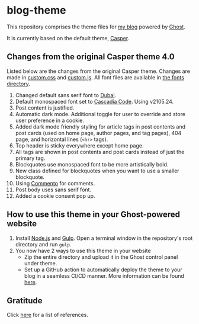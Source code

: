 # blog-theme

This repository comprises the theme files for [my blog](https://blog.pratyushnalam.com) powered by [Ghost](https://ghost.org).

It is currently based on the default theme, [Casper](https://github.com/TryGhost/Casper).

## Changes from the original Casper theme 4.0

Listed below are the changes from the original Casper theme. Changes are made in [custom.css](assets/css/custom.css) and [custom.js](assets/js/custom.js). All font files are available in [the fonts directory](assets/fonts).

1. Changed default sans serif font to [Dubai](https://dubaifont.com/).
2. Default monospaced font set to [Cascadia Code](https://github.com/microsoft/cascadia-code). Using v2105.24.
3. Post content is justified.
4. Automatic dark mode. Additional toggle for user to override and store user preference in a cookie.
5. Added dark mode friendly styling for article tags in post contents and post cards (used on home page, author pages, and tag pages), 404 page, and horizontal lines (`<hr>` tags).
6. Top header is sticky everywhere except home page.
7. All tags are shown in post contents and post cards instead of just the primary tag.
8. Blockquotes use monospaced font to be more artistically bold.
9. New class defined for blockquotes when you want to use a smaller blockquote.
10. Using [Commento](https://commento.io/) for comments.
11. Post body uses sans serif font.
12. Added a cookie consent pop up.

## How to use this theme in your Ghost-powered website

1. Install [Node.js](https://nodejs.org/) and [Gulp](https://gulpjs.com/). Open a terminal window in the repository's root directory and run `gulp`.
2. You now have 2 ways to use this theme in your website
    * Zip the entire directory and upload it in the Ghost control panel under theme.
    * Set up a GitHub action to automatically deploy the theme to your blog in a seamless CI/CD manner. More information can be found [here](https://github.com/marketplace/actions/deploy-ghost-theme).

## Gratitude

Click [here](THANKS.md) for a list of references.
